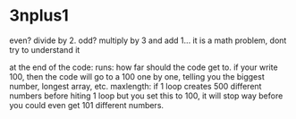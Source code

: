 # 3nplus1
even? divide by 2. odd? multiply by 3 and add 1... it is a math problem, dont try to understand it

at the end of the code: 
runs: how far should the code get to. if your write 100, then the code will go to a 100 one by one, telling you the biggest number, longest array, etc.
maxlength: if 1 loop creates 500 different numbers before hiting 1 loop but you set this to 100, it will stop way before you could even get 101 different numbers.
